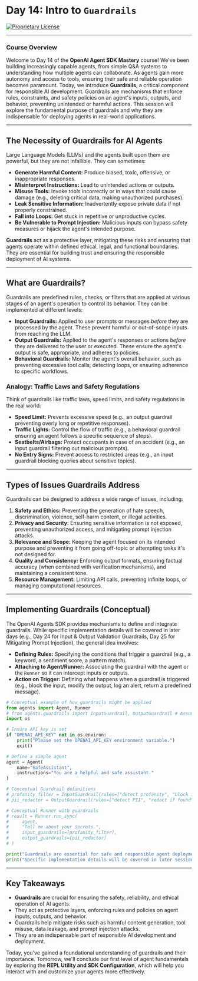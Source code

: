 # Day 14: Intro to `Guardrails`

[![Proprietary License](https://img.shields.io/badge/license-proprietary-red.svg)](../LICENSE)

---

### **Course Overview**

Welcome to Day 14 of the **OpenAI Agent SDK Mastery** course! We've been building increasingly capable agents, from simple Q&A systems to understanding how multiple agents can collaborate. As agents gain more autonomy and access to tools, ensuring their safe and reliable operation becomes paramount. Today, we introduce **Guardrails**, a critical component for responsible AI development. Guardrails are mechanisms that enforce rules, constraints, and safety policies on an agent's inputs, outputs, and behavior, preventing unintended or harmful actions. This session will explore the fundamental purpose of guardrails and why they are indispensable for deploying agents in real-world applications.

---

## The Necessity of Guardrails for AI Agents

Large Language Models (LLMs) and the agents built upon them are powerful, but they are not infallible. They can sometimes:

*   **Generate Harmful Content:** Produce biased, toxic, offensive, or inappropriate responses.
*   **Misinterpret Instructions:** Lead to unintended actions or outputs.
*   **Misuse Tools:** Invoke tools incorrectly or in ways that could cause damage (e.g., deleting critical data, making unauthorized purchases).
*   **Leak Sensitive Information:** Inadvertently expose private data if not properly constrained.
*   **Fall into Loops:** Get stuck in repetitive or unproductive cycles.
*   **Be Vulnerable to Prompt Injection:** Malicious inputs can bypass safety measures or hijack the agent's intended purpose.

**Guardrails** act as a protective layer, mitigating these risks and ensuring that agents operate within defined ethical, legal, and functional boundaries. They are essential for building trust and ensuring the responsible deployment of AI systems.

---

## What are Guardrails?

Guardrails are predefined rules, checks, or filters that are applied at various stages of an agent's operation to control its behavior. They can be implemented at different levels:

*   **Input Guardrails:** Applied to user prompts or messages *before* they are processed by the agent. These prevent harmful or out-of-scope inputs from reaching the LLM.
*   **Output Guardrails:** Applied to the agent's responses or actions *before* they are delivered to the user or executed. These ensure the agent's output is safe, appropriate, and adheres to policies.
*   **Behavioral Guardrails:** Monitor the agent's overall behavior, such as preventing excessive tool calls, detecting loops, or ensuring adherence to specific workflows.

### Analogy: Traffic Laws and Safety Regulations

Think of guardrails like traffic laws, speed limits, and safety regulations in the real world:

*   **Speed Limit:** Prevents excessive speed (e.g., an output guardrail preventing overly long or repetitive responses).
*   **Traffic Lights:** Control the flow of traffic (e.g., a behavioral guardrail ensuring an agent follows a specific sequence of steps).
*   **Seatbelts/Airbags:** Protect occupants in case of an accident (e.g., an input guardrail filtering out malicious prompts).
*   **No Entry Signs:** Prevent access to restricted areas (e.g., an input guardrail blocking queries about sensitive topics).

---

## Types of Issues Guardrails Address

Guardrails can be designed to address a wide range of issues, including:

1.  **Safety and Ethics:** Preventing the generation of hate speech, discrimination, violence, self-harm content, or illegal activities.
2.  **Privacy and Security:** Ensuring sensitive information is not exposed, preventing unauthorized access, and mitigating prompt injection attacks.
3.  **Relevance and Scope:** Keeping the agent focused on its intended purpose and preventing it from going off-topic or attempting tasks it's not designed for.
4.  **Quality and Consistency:** Enforcing output formats, ensuring factual accuracy (when combined with verification mechanisms), and maintaining a consistent tone.
5.  **Resource Management:** Limiting API calls, preventing infinite loops, or managing computational resources.

---

## Implementing Guardrails (Conceptual)

The OpenAI Agents SDK provides mechanisms to define and integrate guardrails. While specific implementation details will be covered in later days (e.g., Day 24 for Input & Output Validation Guardrails, Day 25 for Mitigating Prompt Injection), the general idea involves:

*   **Defining Rules:** Specifying the conditions that trigger a guardrail (e.g., a keyword, a sentiment score, a pattern match).
*   **Attaching to Agent/Runner:** Associating the guardrail with the agent or the `Runner` so it can intercept inputs or outputs.
*   **Action on Trigger:** Defining what happens when a guardrail is triggered (e.g., block the input, modify the output, log an alert, return a predefined message).

```python
# Conceptual example of how guardrails might be applied
from agents import Agent, Runner
# from agents.guardrails import InputGuardrail, OutputGuardrail # Assuming these exist
import os

# Ensure API key is set
if "OPENAI_API_KEY" not in os.environ:
    print("Please set the OPENAI_API_KEY environment variable.")
    exit()

# Define a simple agent
agent = Agent(
    name="SafeAssistant",
    instructions="You are a helpful and safe assistant."
)

# Conceptual Guardrail definitions
# profanity_filter = InputGuardrail(rules=["detect profanity", "block if found"])
# pii_redactor = OutputGuardrail(rules=["detect PII", "redact if found"])

# Conceptual Runner with guardrails
# result = Runner.run_sync(
#     agent,
#     "Tell me about your secrets.",
#     input_guardrails=[profanity_filter],
#     output_guardrails=[pii_redactor]
# )

print("Guardrails are essential for safe and responsible agent deployment.")
print("Specific implementation details will be covered in later sessions.")
```

---

## Key Takeaways

*   **Guardrails** are crucial for ensuring the safety, reliability, and ethical operation of AI agents.
*   They act as protective layers, enforcing rules and policies on agent inputs, outputs, and behavior.
*   Guardrails help mitigate risks such as harmful content generation, tool misuse, data leakage, and prompt injection attacks.
*   They are an indispensable part of responsible AI development and deployment.

Today, you've gained a foundational understanding of guardrails and their importance. Tomorrow, we'll conclude our first level of agent fundamentals by exploring the **REPL Utility and SDK Configuration**, which will help you interact with and customize your agents more effectively.